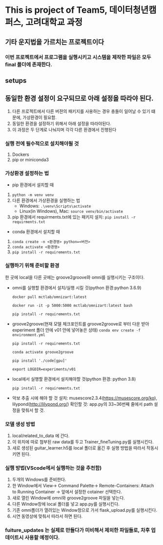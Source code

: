 # This is project of Team5, 데이터청년캠퍼스, 고려대학교 과정
## 기타 운지법을 가르치는 프로젝트이다

### 이번 프로젝트에서 프로그램을 실행시키고 시스템을 제작한 파일은 모두 final 폴더에 존재한다.
## setups

## 동일한 환경 설정이 요구되므로 아래 설정을 따라야 된다.
1. 다른 프로젝트에서 다른 버젼의 패키지를 사용하는 경우 충돌이 일어날 수 있기 떄문에, 가상환경이 필요함.
2. 동일한 환경을 설정하기 위해서 아래 설정을 따라야된다.
3. 이 과정은 두 단계로 나눠지며 각각 다른 환경에서 진행된다

### 실행 전에 필수적으로 설치해야될 것
1. Dockers
2. pip or miniconda3
### 가상환경 설정하는 법

* pip 환경에서 설치할 때
1. `python -m venv venv`
2. 다른 환경에서 가상환경을 실행하는 법
   * Windows: `.\venv\Scripts\activate`
   * Linux(in Windows), Mac: `source venv/bin/activate`
3. pip 환경에서 requirments.txt에 있는 패키지 설치: `pip install -r requirments.txt`

* conda 환경에서 설치할 때
1. `conda create -n <환경명> python=<버전>`
2. `conda activate <환경명>`
3. `pip install -r requirements.txt`

### 실행하기 위해 준비할 환경
한 곳에 local을 다른 곳에는 groove2groove와 omni를 실행시키는 구조이다.
   * omni를 실행할 환경에서 설치/실행 시킬 것(python 환경:python 3.6.9)

       `docker pull mctlab/omnizart:latest`
   
       `docker run -it -p 5000:5000 mctlab/omnizart:latest bash` 
   
       `pip install -r requirements.txt`
   * groove2groove(현재 모델 체크포인트를 groove2groove로 부터 다운 받아 experiment 폴더 안에 v01 안에 넣어놓은 상태)
       `conda env create -f environment.yml`
   
       `pip install -r requirements.txt`
   
       `conda activate groove2groove`
   
       `pip install './code[gpu]'`
   
       `export LOGDIR=experiments/v01`

   * local에서 실행할 환경에서 설치해야할 것(python 환경: python 3.8)
        
     `pip install -r requirements.txt`

   * 악보 추출 시에 해야 할 것
       설치: musescore2.3.4(https://musescore.org/ko), lilypond(http://lilypond.org/)
       확인할 것: app.py의 33~36번째 줄에서 path 설정을 맞춰서 할 것.

### 모델 생성 방법
1. local/related_to_data 에 간다. 
2. 이 위치에 따로 첨부된 raw data를 두고 Trainer_fineTuning.py를 실행시킨다.
3. 새로 생성된 guitar_learner.h5를 local 폴더로 옮긴 후 실행 방법을 따라서 작동시키면 된다.


### 실행 방법(VScode에서 실행하는 것을 추천함)
1. 두개의 Windows를 준비한다.
2. 한 Window에서 View-> Command Palette-> Remote-Containers: Attach to Running Container
-> 앞에서 설정한 cotainer 선택한다.
3. 새로 열린 Window에 omni와 groove2groove 파일을 넣는다.
4. 다른 Window창에 local 폴더를 넣고  app.py를 실행시킨다.
5. 기존 omni폴더가 열려있는 Window창으로 가서 flask_upload.py를 실행시킨다.
6. 시연 동영상에 맞춰서 따라서 하면 된다.


### fuiture_updates 는 실제로 만들다가 미비해서 제외한 파일들로, 차후 업데이트시 사용할 예정이다.
